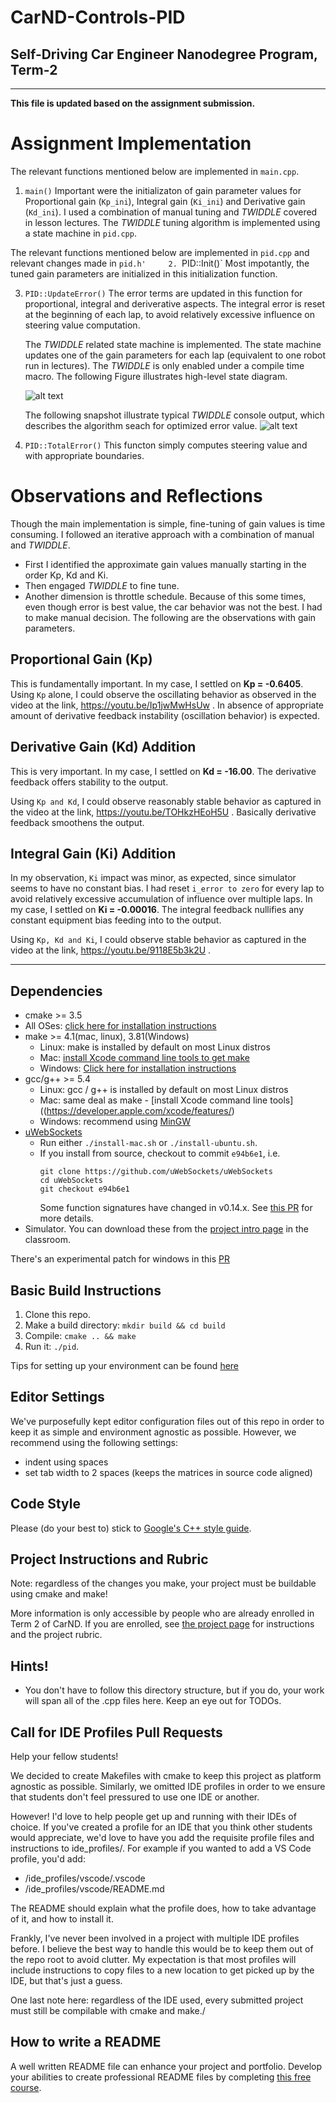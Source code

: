 # CarND-Controls-PID
## Self-Driving Car Engineer Nanodegree Program, Term-2

---
**This file is updated based on the assignment submission.**

[//]: # (Image References)
[image1]: ./state.png
[image2]: ./twiddle.png

# Assignment Implementation
The relevant functions mentioned below are implemented in `main.cpp`.
1. `main()` 
    Important were the initializaton of gain parameter values for Proportional gain (`Kp_ini`),
    Integral gain (`Ki_ini`) and Derivative gain (`Kd_ini`). I used a combination of manual tuning
    and *TWIDDLE* covered in lesson lectures. The *TWIDDLE* tuning algorithm is implemented using
    a state machine in `pid.cpp`.
    

The relevant functions mentioned below are implemented in `pid.cpp` and relevant changes 
made in `pid.h'    
2. `PID::Init()`
    Most impotantly, the tuned gain parameters are initialized in this initialization function.
    
3. `PID::UpdateError()`
    The error terms are updated in this function for proportional, integral and deriverative
    aspects.  The integral error is reset at the beginning of each lap, to avoid relatively 
    excessive influence on steering value computation.
    
    The *TWIDDLE* related state machine is implemented. The state machine updates one of the gain
    parameters for each lap (equivalent to one robot run in lectures). The *TWIDDLE* is only enabled
    under a compile time macro. The following Figure illustrates high-level state diagram.
    
    ![alt text][image1]
    
    The following snapshot illustrate typical *TWIDDLE* console output, which describes the 
    algorithm seach for optimized error value.
    ![alt text][image2]
    
4. `PID::TotalError()`
    This functon simply computes steering value and with appropriate boundaries.

   
# Observations and Reflections
Though the main implementation is simple, fine-tuning of gain values is time consuming.
I followed an iterative approach with a combination of manual and *TWIDDLE*.
- First I identified the approximate gain values manually starting in the order Kp, Kd and Ki.
- Then engaged *TWIDDLE* to fine tune.
- Another dimension is throttle schedule. Because of this some times, even though error is best value,
  the car behavior was not the best. I had to make manual decision.
The following are the observations with gain parameters.
## Proportional Gain (Kp)
This is fundamentally important. In my case, I settled on **Kp = -0.6405**. 
Using `Kp` alone, I could observe the oscillating behavior as observed in the video at the link, 
https://youtu.be/Ip1jwMwHsUw .  In absence of appropriate amount of derivative feedback 
instability (oscillation behavior) is expected.

## Derivative Gain (Kd) Addition
This is very important. In my case, I settled on **Kd = -16.00**. The derivative feedback
offers stability to the output.

Using `Kp and Kd`, I could observe reasonably stable behavior as captured in the video at 
the link, https://youtu.be/TOHkzHEoH5U . Basically derivative feedback smoothens the output.

## Integral Gain (Ki) Addition
In my observation, `Ki` impact was minor, as expected, since simulator seems to have no constant
bias. I had reset `i_error to zero` for every lap to avoid relatively excessive accumulation of
influence over multiple laps. In my case, I settled on **Ki = -0.00016**. The integral feedback
nullifies any constant equipment bias feeding into to the output.

Using `Kp, Kd and Ki`, I could observe stable behavior as captured in the video at 
the link, https://youtu.be/9118E5b3k2U . 

---

## Dependencies

* cmake >= 3.5
 * All OSes: [click here for installation instructions](https://cmake.org/install/)
* make >= 4.1(mac, linux), 3.81(Windows)
  * Linux: make is installed by default on most Linux distros
  * Mac: [install Xcode command line tools to get make](https://developer.apple.com/xcode/features/)
  * Windows: [Click here for installation instructions](http://gnuwin32.sourceforge.net/packages/make.htm)
* gcc/g++ >= 5.4
  * Linux: gcc / g++ is installed by default on most Linux distros
  * Mac: same deal as make - [install Xcode command line tools]((https://developer.apple.com/xcode/features/)
  * Windows: recommend using [MinGW](http://www.mingw.org/)
* [uWebSockets](https://github.com/uWebSockets/uWebSockets)
  * Run either `./install-mac.sh` or `./install-ubuntu.sh`.
  * If you install from source, checkout to commit `e94b6e1`, i.e.
    ```
    git clone https://github.com/uWebSockets/uWebSockets 
    cd uWebSockets
    git checkout e94b6e1
    ```
    Some function signatures have changed in v0.14.x. See [this PR](https://github.com/udacity/CarND-MPC-Project/pull/3) for more details.
* Simulator. You can download these from the [project intro page](https://github.com/udacity/self-driving-car-sim/releases) in the classroom.

There's an experimental patch for windows in this [PR](https://github.com/udacity/CarND-PID-Control-Project/pull/3)

## Basic Build Instructions

1. Clone this repo.
2. Make a build directory: `mkdir build && cd build`
3. Compile: `cmake .. && make`
4. Run it: `./pid`. 

Tips for setting up your environment can be found [here](https://classroom.udacity.com/nanodegrees/nd013/parts/40f38239-66b6-46ec-ae68-03afd8a601c8/modules/0949fca6-b379-42af-a919-ee50aa304e6a/lessons/f758c44c-5e40-4e01-93b5-1a82aa4e044f/concepts/23d376c7-0195-4276-bdf0-e02f1f3c665d)

## Editor Settings

We've purposefully kept editor configuration files out of this repo in order to
keep it as simple and environment agnostic as possible. However, we recommend
using the following settings:

* indent using spaces
* set tab width to 2 spaces (keeps the matrices in source code aligned)

## Code Style

Please (do your best to) stick to [Google's C++ style guide](https://google.github.io/styleguide/cppguide.html).

## Project Instructions and Rubric

Note: regardless of the changes you make, your project must be buildable using
cmake and make!

More information is only accessible by people who are already enrolled in Term 2
of CarND. If you are enrolled, see [the project page](https://classroom.udacity.com/nanodegrees/nd013/parts/40f38239-66b6-46ec-ae68-03afd8a601c8/modules/f1820894-8322-4bb3-81aa-b26b3c6dcbaf/lessons/e8235395-22dd-4b87-88e0-d108c5e5bbf4/concepts/6a4d8d42-6a04-4aa6-b284-1697c0fd6562)
for instructions and the project rubric.

## Hints!

* You don't have to follow this directory structure, but if you do, your work
  will span all of the .cpp files here. Keep an eye out for TODOs.

## Call for IDE Profiles Pull Requests

Help your fellow students!

We decided to create Makefiles with cmake to keep this project as platform
agnostic as possible. Similarly, we omitted IDE profiles in order to we ensure
that students don't feel pressured to use one IDE or another.

However! I'd love to help people get up and running with their IDEs of choice.
If you've created a profile for an IDE that you think other students would
appreciate, we'd love to have you add the requisite profile files and
instructions to ide_profiles/. For example if you wanted to add a VS Code
profile, you'd add:

* /ide_profiles/vscode/.vscode
* /ide_profiles/vscode/README.md

The README should explain what the profile does, how to take advantage of it,
and how to install it.

Frankly, I've never been involved in a project with multiple IDE profiles
before. I believe the best way to handle this would be to keep them out of the
repo root to avoid clutter. My expectation is that most profiles will include
instructions to copy files to a new location to get picked up by the IDE, but
that's just a guess.

One last note here: regardless of the IDE used, every submitted project must
still be compilable with cmake and make./

## How to write a README
A well written README file can enhance your project and portfolio.  Develop your abilities to create professional README files by completing [this free course](https://www.udacity.com/course/writing-readmes--ud777).

